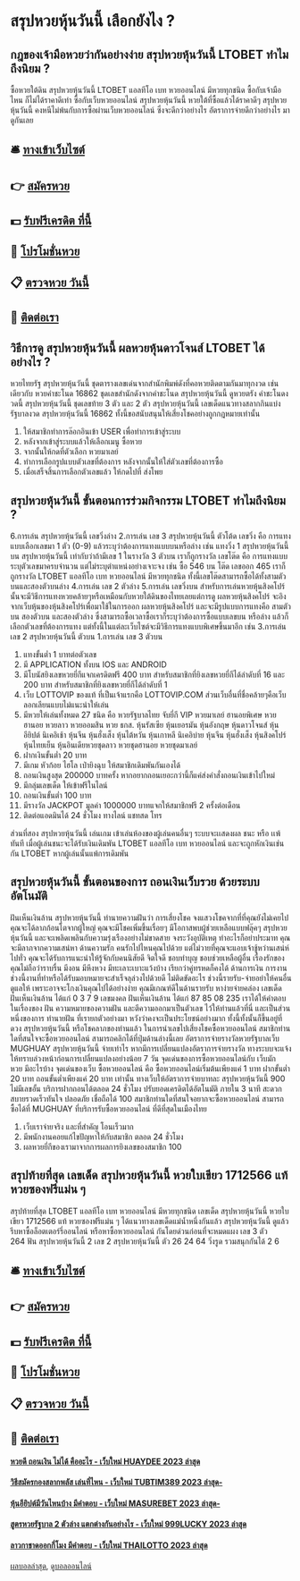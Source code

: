 # สรุปหวยหุ้นวันนี้ เลือกยังไง ?
## กฎของเจ้ามือหวยว่ากันอย่างง่าย สรุปหวยหุ้นวันนี้ LTOBET ทำไมถึงนิยม ?
ซื้อหวยใต้ดิน สรุปหวยหุ้นวันนี้ LTOBET แอลทีโอ เบท หวยออนไลน์ มีหวยทุกชนิด ซื้อกับเจ้ามือไหน ก็ไม่ได้ราคาดีเท่า ซื้อกับเว็บหวยออนไลน์ สรุปหวยหุ้นวันนี้ หวยใต้ที่ซื้อแล้วได้ราคาดีๆ สรุปหวยหุ้นวันนี้ คงหนีไม่พ้นกับการซื้อผ่านเว็บหวยออนไลน์ ซึ่งจะดีกว่าอย่างไร อัตราการจ่ายดีกว่าอย่างไร มาดูกันเลย

## 🛎 [ทางเข้าเว็บไซต์](https://bit.ly/3BG5bNw)
## 👉 [สมัครหวย](https://bit.ly/3BG5bNw)
## 💵 [รับฟรีเครดิต ที่นี้](https://bit.ly/3C3mvgS)
## 👑 [โปรโมชั่นหวย](https://bit.ly/3C3mvgS)
## 📋 [ตรวจหวย วันนี้](https://bit.ly/3C3mvgS)
## 📱 [ติดต่อเรา](https://bit.ly/3C3mvgS)

## วิธีการดู สรุปหวยหุ้นวันนี้ ผลหวยหุ้นดาวโจนส์ LTOBET ได้อย่างไร ?
หวยไทยรัฐ สรุปหวยหุ้นวันนี้ ชุดตารางเลขเด่นจากสำนักพิมพ์ดังที่คอหวยติดตามกันมาทุกงวด เช่นเดียวกับ หวยคำชะโนด 16862 ชุดเลขสำนักดังจากคำชะโนด สรุปหวยหุ้นวันนี้ ดูหวยตรัง คำชะโนดงวดนี้ สรุปหวยหุ้นวันนี้ ชุดเลขท้าย 3 ตัว และ 2 ตัว สรุปหวยหุ้นวันนี้ เลขเด็ดแนวทางสลากกินแบ่งรัฐบาลงวด สรุปหวยหุ้นวันนี้ 16862 ทั้งนี้ขอสนับสนุนให้เสี่ยงโชคอย่างถูกกฎหมายเท่านั้น
1. ให้สมาชิกทำการล๊อกอินเข้า USER เพื่อทำการเข้าสู่ระบบ
2. หลังจากเข้าสู่ระบบแล้วให้เลือกเมนู ซื้อหวย
3. จากนั้นให้กดที่ตัวเลือก หวยมาเลย์
4. ทำการเลือกรูปแบบตัวเลขที่ต้องการ หลังจากนั้นให้ใส่ตัวเลขที่ต้องการซื้อ
5. เมื่อเสร็จสิ้นการเลือกตัวเลขแล้ว ให้กดไปที่ ส่งโพย

## สรุปหวยหุ้นวันนี้ ขั้นตอนการร่วมกิจกรรม LTOBET ทำไมถึงนิยม ?
6.การเล่น สรุปหวยหุ้นวันนี้ เลขวิ่งล่าง
2.การเล่น เลข 3 สรุปหวยหุ้นวันนี้ ตัวโต้ด
เลขวิ่ง คือ การแทงแบบเลือกเลขมา 1 ตัว (0-9) แล้วระบุว่าต้องการแทงแบบบนหรือล่าง เช่น แทงวิ่ง 1 สรุปหวยหุ้นวันนี้ บน สรุปหวยหุ้นวันนี้ เท่ากับว่าถ้ามีเลข 1 ในรางวัล 3 ตัวบน เราก็ถูกรางวัล
เลขโต๊ด คือ การแทงแบบระบุตัวเลขมาครบจำนวน แต่ไม่ระบุตำแหน่งอย่างเจาะจง เช่น ซื้อ 546 บน โต๊ด เลขออก 465 เราก็ถูกรางวัล LTOBET แอลทีโอ เบท หวยออนไลน์ มีหวยทุกชนิด ทั้งนี้เลขโต๊ดสามารถซื้อได้ทั้งสามตัวบนและสองตัวบนล่าง
4.การเล่น เลข 2 ตัวล่าง
5.การเล่น เลขวิ่งบน
สำหรับการเล่นหวยหุ้นสิงคโปร์ นั้นจะมีวิธีการแทงหวยคล้ายๆหรือเหมือนกับหวยใต้ดินของไทยเลยแต่การดู ผลหวยหุ้นสิงคโปร์ จะอิงจากเว็บหุ้นของหุ้นสิงคโปร์เพื่อมาใช้ในการออก ผลหวยหุ้นสิงคโปร์ และจะมีรูปแบบการแทงคือ สามตัวบน สองตัวบน และสองตัวล่าง ซึ่งสามารถซื้อเวลาซื้อเราก็ระบุว่าต้องการซื้อแบบเลขบน หรือล่าง แล้วก็เลือกตัวเลขที่ต้องการแทง แต่ทั้งนี้ในแต่ละเว็บไซต์จะมีวิธีการแทงแบบพิเศษขึ้นมาอีก เช่น
3.การเล่น เลข 2 สรุปหวยหุ้นวันนี้ ตัวบน
1.การเล่น เลข 3 ตัวบน
1. แทงขั้นต่ำ 1 บาทต่อตัวเลข
2. มี APPLICATION ทั้งบน IOS และ ANDROID
3. มีโบนัสยิงเลขหวยยี่กีแจกเครดิตฟรี 400 บาท สำหรับสมาชิกที่ยิงเลขหวยยี่กีได้ลำดับที่ 16 และ 200 บาท สำหรับสมาชิกที่ยิงเลขหวยยี่กีได้ลำดับที่ 1
4. เว็บ LOTTOVIP ของแท้ ที่เป็นเจ้าแรกคือ LOTTOVIP.COM ส่วนเว็บอื่นที่ชื่อคล้ายๆคือเว็บลอกเลียนแบบไม่แนะนำให้เล่น
5. มีหวยให้เล่นทั้งหมด 27 ชนิด คือ หวยรัฐบาลไทย จับยี่กี VIP หวยมาเลย์ ฮานอยพิเศษ หวยฮานอย หวยลาว หวยออมสิน หวย ธกส. หุ้นรัสเซีย หุ้นเยอรมัน หุ้นอังกฤษ หุ้นดาวโจนส์ หุ้นอียิปต์ นิเคอิเช้า หุ้นจีน หุ้นฮั่งเส็ง หุ้นไต้หวัน หุ้นเกาหลี นิเคอิบ่าย หุ้นจีน หุ้นฮั่งเส็ง หุ้นสิงคโปร์ หุ้นไทยเย็น หุ้นอินเดียหวยชุดลาว หวยชุดฮานอย หวยชุดมาเลย์
6. ฝากเงินขั้นต่ำ 20 บาท
7. มีเกม หัวก้อย ไฮโล เป่ายิงฉุบ ให้สมาชิกเดิมพันกันเองได้
8. ถอนเงินสูงสุด 200000 บาทครั้ง หากอยากถอนเยอะกว่านี้ก็แค่ส่งคำสั่งถอนเงินเข้าไปใหม่
9. มีกลุ่มเลขเด็ด ให้เข้าฟรีในไลน์
10. ถอนเงินขั้นต่ำ 100 บาท
11. มีรางวัล JACKPOT มูลค่า 1000000 บาทแจกให้สมาชิกฟรี 2 ครั้งต่อเดือน
12. ติดต่อแอดมินได้ 24 ชั่วโมง ทางไลน์ แชทสด โทร

ส่วนที่สอง สรุปหวยหุ้นวันนี้ เล่นเกม เข้าเล่นห้องของผู้เล่นคนอื่นๆ
ระบบจะเเสดงผล ชนะ หรือ เเพ้ ทันที เมื่อผู้เล่นชนะจะได้รับเงินเดิมพัน LTOBET แอลทีโอ เบท หวยออนไลน์ และจะถูกหักเงินเช่นกัน LTOBET หากผู้เล่นนั้นแพ้การเดิมพัน

## สรุปหวยหุ้นวันนี้ ขั้นตอนของการ ถอนเงินเว็บรวย ด้วยระบบอัตโนมัติ
ฝันเห็นเงินล้าน สรุปหวยหุ้นวันนี้ ทำนายความฝันว่า การเสี่ยงโชค จงแสวงโชคจากที่ที่คุณยังไม่เคยไป คุณจะได้ลาภก้อนโตจากผู้ใหญ่ คุณจะมีโชคเพิ่มขึ้นเรื่อยๆ มีโอกาสพบผู้ช่วยเหลือแบบฟลุ๊คๆ สรุปหวยหุ้นวันนี้ และจะเพลิดเพลินกับความรุ่งเรืองอย่างไม่ขาดสาย จงระวังอุบัติเหตุ ทำอะไรก็อย่าประมาท คุณจะมีลาภจากความเสน่หา
ด้านความรัก คนรักไปไหนคุณไปด้วย แต่ไม่วายที่คุณจะแอบเจ้าชู้หว่านเสน่ห์ไปทั่ว คุณจะได้รับการแนะนำให้รู้จักกับคนนิสัยดี จิตใจดี ชอบทำบุญ ชอบช่วยเหลือผู้อื่น เรื่องรักของคุณไม่ถือว่าราบรื่น มีงอน มีหึงหวง มีทะเลาะเบาะแว้งบ้าง เรียกว่าคู่ทรหดก็คงได้
ด้านการเงิน การงาน ช่วงนี้งานที่ทำหรือได้รับมอบหมายจะสำเร็จลุล่วงไปด้วยดี ไม่ติดขัดอะไร ช่วงนี้รายรับ-จ่ายอย่าให้คนอื่นดูแลให้ เพราะอาจจะโกงเงินคุณไปได้อย่างง่าย คุณมีเกณฑ์ดีในด้านรายรับ หาง่ายจ่ายคล่อง
เลขเด็ด ฝันเห็นเงินล้าน ได้แก่ 0 3 7 9
เลขมงคล ฝันเห็นเงินล้าน ได้แก่ 87 85 08 235
เราได้ให้คำตอบในเรื่องของ ฝัน ความหมายของความฝัน และตีความออกมาเป็นตัวเลข ไว้ให้ท่านแล้วที่นี่ และเป็นส่วนหนึ่งของการ ทำนายฝัน ที่เรายกตัวอย่างมา หวังว่าคงจะเป็นประโยชน์อย่างมาก ทั้งนี้ทั้งนั้นก็ขึ้นอยู่ที่ดวง สรุปหวยหุ้นวันนี้ หรือโชคลาภของท่านแล้ว ในการนำเลขไปเสี่ยงโชคซื้อหวยออนไลน์
สมาชิกท่านใดที่สนใจจะซื้อหวยออนไลน์ สามารถคลิกได้ที่ปุ่มด้านล่างนี้เลย
อัตราการจ่ายรางวัลหวยรัฐบาลเว็บ MUGHUAY สรุปหวยหุ้นวันนี้ จ่ายเท่าไร
หากมีการเปลี่ยนแปลงอัตราการจ่ายรางวัล ทางระบบจะแจ้งให้ทราบล่วงหน้าก่อนการเปลี่ยนแปลงอย่างน้อย 7 วัน
จุดเด่นของการซื้อหวยออนไลน์กับ เว็บมักหวย มีอะไรบ้าง
จุดเด่นของเว็บ ซื้อหวยออนไลน์ คือ ซื้อหวยออนไลน์เริ่มต้นเพียงแค่ 1 บาท ฝากขั้นต่ำ 20 บาท ถอนขั้นต่ำเพียงแค่ 20 บาท เท่านั้น ทางเว็บให้อัตราการจ่ายบาทละ สรุปหวยหุ้นวันนี้ 900 ไม่มีเลขอั้น บริการฝากถอนได้ตลอด 24 ชั่วโมง ปรับยอดเครดิตได้อัตโนมัติ ภายใน 3 นาที สะดวกสบายรวดเร็วทันใจ ปลอดภัย เชื่อถือได้ 100 สมาชิกท่านใดที่สนใจอยากจะซื้อหวยออนไลน์ สามารถซื้อได้ที่ MUGHUAY ที่บริการรับซื้อหวยออนไลน์ ที่ดีที่สุดในเมืองไทย
1. เว็บเราจ่ายจริง และที่สำคัญ โอนเร็วมาก
2. มีพนักงานคอยแก้ไขปัญหาให้กับสมาชิก ตลอด 24 ชั่วโมง
3. ผลหวยยี่กีของเรามาจากการผลการยิงเลขของสมาชิก 100

## สรุปท้ายที่สุด เลขเด็ด สรุปหวยหุ้นวันนี้ หวยใบเขียว 1712566 แท้ หวยซองฟรีแม่น ๆ
สรุปท้ายที่สุด LTOBET แอลทีโอ เบท หวยออนไลน์ มีหวยทุกชนิด เลขเด็ด สรุปหวยหุ้นวันนี้ หวยใบเขียว 1712566 แท้ หวยซองฟรีแม่น ๆ ได้แนวทางเลขเด็ดแม่น้ำหนึ่งกันแล้ว สรุปหวยหุ้นวันนี้ ดูแล้วรีบหาซื้อล็อตเตอร์รี่ออนไลน์ หรือหาซื้อหวยออนไลน์ กันโดยด่วนก่อนที่จะหมดแผง
เลข 3 ตัว           264
ฟัน สรุปหวยหุ้นวันนี้ 2
เลข 2 สรุปหวยหุ้นวันนี้ ตัว 26 24 64
วิ่งรูด รวมสนุกกันได้ 2 6

## 🛎 [ทางเข้าเว็บไซต์](https://bit.ly/3BG5bNw)
## 👉 [สมัครหวย](https://bit.ly/3BG5bNw)
## 💵 [รับฟรีเครดิต ที่นี้](https://bit.ly/3C3mvgS)
## 👑 [โปรโมชั่นหวย](https://bit.ly/3C3mvgS)
## 📋 [ตรวจหวย วันนี้](https://bit.ly/3C3mvgS)
## 📱 [ติดต่อเรา](https://bit.ly/3C3mvgS)

#### [หวยดี ถอนเงิน ไม่ได้ คืออะไร - เว็บใหม่ HUAYDEE 2023 ล่าสุด](https://atom.io/themes/หวยดี%20ถอนเงิน%20ไม่ได้%20คืออะไร%20-%20เว็บใหม่%20huaydee%202023%20ล่าสุด)
#### [วิธีสมัครกองสลากพลัส เล่นที่ไหน - เว็บใหม่ TUBTIM389 2023 ล่าสุด-](https://atom.io/themes/วิธีสมัครกองสลากพลัส%20เล่นที่ไหน%20-%20เว็บใหม่%20tubtim389%202023%20ล่าสุด-)
#### [หุ้นอียิปต์มีวันไหนบ้าง มีคำตอบ - เว็บใหม่ MASUREBET 2023 ล่าสุด-](https://atom.io/themes/หุ้นอียิปต์มีวันไหนบ้าง%20มีคำตอบ%20-%20เว็บใหม่%20masurebet%202023%20ล่าสุด-)
#### [สูตรหวยรัฐบาล 2 ตัวล่าง แตกต่างกันอย่างไร - เว็บใหม่ 999LUCKY 2023 ล่าสุด](https://atom.io/themes/สูตรหวยรัฐบาล%202%20ตัวล่าง%20แตกต่างกันอย่างไร%20-%20เว็บใหม่%20999lucky%202023%20ล่าสุด)
#### [ลาวกาชาดออกกี่โมง มีคำตอบ - เว็บใหม่ THAILOTTO 2023 ล่าสุด](https://atom.io/themes/ลาวกาชาดออกกี่โมง%20มีคำตอบ%20-%20เว็บใหม่%20thailotto%202023%20ล่าสุด)

[ผลบอลล่าสุด](https://siamsport.tv "ผลบอลล่าสุด"), [ดูบอลออนไลน์](https://siamsport.tv/ดูบอลสด "ดูบอลออนไลน์")